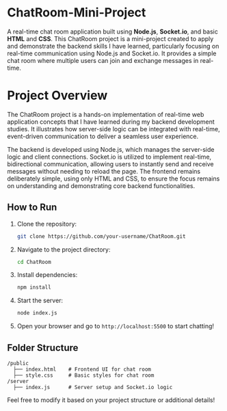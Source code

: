 # ChatRoom-Mini-Project

A real-time chat room application built using **Node.js**, **Socket.io**, and basic **HTML** and **CSS**.
This ChatRoom project is a mini-project created to apply and demonstrate the backend skills I have learned, particularly focusing on real-time communication using Node.js and Socket.io. It provides a simple chat room where multiple users can join and exchange messages in real-time.

# Project Overview

The ChatRoom project is a hands-on implementation of real-time web application concepts that I have learned during my backend development studies. It illustrates how server-side logic can be integrated with real-time, event-driven communication to deliver a seamless user experience.

The backend is developed using Node.js, which manages the server-side logic and client connections.
Socket.io is utilized to implement real-time, bidirectional communication, allowing users to instantly send and receive messages without needing to reload the page.
The frontend remains deliberately simple, using only HTML and CSS, to ensure the focus remains on understanding and demonstrating core backend functionalities.


## How to Run

1. Clone the repository:

   ```bash
   git clone https://github.com/your-username/ChatRoom.git
   ```

2. Navigate to the project directory:

   ```bash
   cd ChatRoom
   ```

3. Install dependencies:

   ```bash
   npm install
   ```

4. Start the server:

   ```bash
   node index.js
   ```

5. Open your browser and go to `http://localhost:5500` to start chatting!

## Folder Structure

```
/public
  ├── index.html    # Frontend UI for chat room
  ├── style.css     # Basic styles for chat room
/server
  ├── index.js      # Server setup and Socket.io logic
```

Feel free to modify it based on your project structure or additional details!
